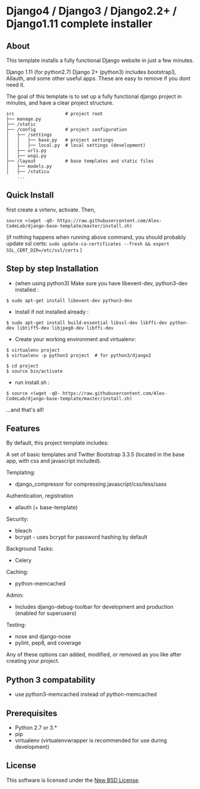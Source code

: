 
# Django4 / Django3 / Django2.2+ / Django1.11 complete installer #

## About ##


This template installs a fully functional Django website in just a few minutes.

Django 1.11 (for python2.7)
Django 2+ (python3)
includes bootstrap3, Allauth, and some other useful apps. These are easy to remove if you dont need it.

The goal of this template is to set up a fully functional django project in minutes, and have a clear project structure.

```
src                   # project root  
├── manage.py
├── /static
├── /config           # project configuration 
│   ├── /settings   
│   │   ├── base.py   # project settings   
│   │   ├── local.py  # local settings (development)
│   ├── urls.py        
│   ├── wsgi.py
├── /layout           # base templates and static files  
│   ├── models.py
│   ├── /staticu
    ... 
```






## Quick Install ##
first create a virtenv, activate. Then,  

```
source <(wget -qO- https://raw.githubusercontent.com/Alex-CodeLab/django-base-template/master/install.sh)
```
(if nothing happens when running above command, you should probably update ssl certs: `sudo update-ca-certificates --fresh && export SSL_CERT_DIR=/etc/ssl/certs` )


## Step by step Installation ##


- (when using python3) Make sure you have libevent-dev, python3-dev installed : 
```
$ sudo apt-get install libevent-dev python3-dev
```
- Install if not installed already :
```
$ sudo apt-get install build-essential libssl-dev libffi-dev python-dev libtiff5-dev libjpeg8-dev libffi-dev
```   
- Create your working environment and virtualenv:
```
$ virtualenv project
$ virtualenv -p python3 project  # for python3/django2
```
```    
$ cd project
$ source bin/activate
```
- run install.sh :
```
$ source <(wget -qO- https://raw.githubusercontent.com/Alex-CodeLab/django-base-template/master/install.sh)
```
  
...and that's all!



## Features ##

By default, this project template includes:

A set of basic templates and Twitter Bootstrap 3.3.5 (located in the
base app, with css and javascript included).

Templating:

- django_compressor for compressing javascript/css/less/sass

Authentication, registration
- allauth (+ base-template) 

Security:

- bleach
- bcrypt - uses bcrypt for password hashing by default

Background Tasks:

- Celery

Caching:

- python-memcached

Admin:

- Includes django-debug-toolbar for development and production (enabled for superusers)

Testing:

- nose and django-nose
- pylint, pep8, and coverage

Any of these options can added, modified, or removed as you like after creating your project.

## Python 3 compatability ##


* use python3-memcached instead of python-memcached



## Prerequisites ##

- Python  2.7 or 3.* 
- pip
- virtualenv (virtualenvwrapper is recommended for use during development)



License
-------
This software is licensed under the [New BSD License][BSD]. 

[BSD]: http://opensource.org/licenses/BSD-3-Clause
